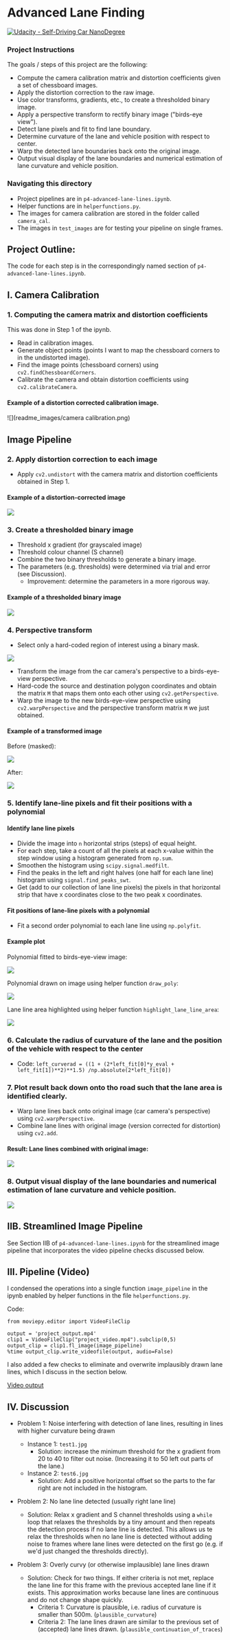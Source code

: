 # Advanced Lane Finding

[![Udacity - Self-Driving Car NanoDegree](https://s3.amazonaws.com/udacity-sdc/github/shield-carnd.svg)](http://www.udacity.com/drive)

### Project Instructions
The goals / steps of this project are the following:  

* Compute the camera calibration matrix and distortion coefficients given a set of chessboard images.
* Apply the distortion correction to the raw image.  
* Use color transforms, gradients, etc., to create a thresholded binary image.
* Apply a perspective transform to rectify binary image ("birds-eye view"). 
* Detect lane pixels and fit to find lane boundary.
* Determine curvature of the lane and vehicle position with respect to center.
* Warp the detected lane boundaries back onto the original image.
* Output visual display of the lane boundaries and numerical estimation of lane curvature and vehicle position.

### Navigating this directory
* Project pipelines are in `p4-advanced-lane-lines.ipynb`.
* Helper functions are in `helperfunctions.py`.
* The images for camera calibration are stored in the folder called `camera_cal`.  
* The images in `test_images` are for testing your pipeline on single frames.


## Project Outline:
The code for each step is in the correspondingly named section of `p4-advanced-lane-lines.ipynb`.

## I. Camera Calibration

### 1. Computing the camera matrix and distortion coefficients
This was done in Step 1 of the ipynb.
* Read in calibration images.
* Generate object points (points I want to map the chessboard corners to in the undistorted image).
* Find the image points (chessboard corners) using `cv2.findChessboardCorners`.
* Calibrate the camera and obtain distortion coefficients using `cv2.calibrateCamera`.

#### Example of a distortion corrected calibration image.
![](readme_images/camera calibration.png)


## Image Pipeline

### 2. Apply distortion correction to each image
* Apply `cv2.undistort` with the camera matrix and distortion coefficients obtained in Step 1. 

#### Example of a distortion-corrected image
![](readme_images/distortion-corrected-image.png)

### 3. Create a thresholded binary image

* Threshold x gradient (for grayscaled image)
* Threshold colour channel (S channel)
* Combine the two binary thresholds to generate a binary image.
* The parameters (e.g. thresholds) were determined via trial and error (see Discussion). 
    * Improvement: determine the parameters in a more rigorous way.

#### Example of a thresholded binary image
![](readme_images/thresholded-binary-image.png)


### 4. Perspective transform
* Select only a hard-coded region of interest using a binary mask.

![](readme_images/masked-thresholded-binary-image.png)
* Transform the image from the car camera's perspective to a birds-eye-view perspective.
* Hard-code the source and destination polygon coordinates and obtain the matrix `M` that maps them onto each other using `cv2.getPerspective`.
* Warp the image to the new birds-eye-view perspective using `cv2.warpPerspective` and the perspective transform matrix `M` we just obtained.

#### Example of a transformed image
Before (masked):

![](readme_images/masked-thresholded-binary-image.png)

After:

![](readme_images/birds-eye-view-image.png)

### 5. Identify lane-line pixels and fit their positions with a polynomial

#### Identify lane line pixels
* Divide the image into `n` horizontal strips (steps) of equal height.
* For each step, take a count of all the pixels at each x-value within the step window using a histogram generated from `np.sum`.
* Smoothen the histogram using `scipy.signal.medfilt`.
* Find the peaks in the left and right halves (one half for each lane line) histogram using `signal.find_peaks_swt`.
* Get (add to our collection of lane line pixels) the pixels in that horizontal strip that have x coordinates close to the two peak x coordinates.

#### Fit positions of lane-line pixels with a polynomial
* Fit a second order polynomial to each lane line using `np.polyfit`.

#### Example plot
Polynomial fitted to birds-eye-view image:

![](readme_images/fit-lanelines-with-poly.png)

Polynomial drawn on image using helper function `draw_poly`:

![](readme_images/drawn-poly.png)

Lane line area highlighted using helper function `highlight_lane_line_area`:

![](readme_images/drawn-poly-colour.png)

### 6. Calculate the radius of curvature of the lane and the position of the vehicle with respect to the center

* Code: `left_curverad = ((1 + (2*left_fit[0]*y_eval + left_fit[1])**2)**1.5) /np.absolute(2*left_fit[0])`


### 7. Plot result back down onto tho road such that the lane area is identified clearly.
* Warp lane lines back onto original image (car camera's perspective) using `cv2.warpPerspective`.
* Combine lane lines with original image (version corrected for distortion) using `cv2.add`.

#### Result: Lane lines combined with original image:

![](readme_images/combined-image-distortion-corrected.png)

### 8. Output visual display of the lane boundaries and numerical estimation of lane curvature and vehicle position.

![](readme_images/visual_display_output.png)

## IIB. Streamlined Image Pipeline

See Section IIB of `p4-advanced-lane-lines.ipynb` for the streamlined image pipeline that incorporates the video pipeline checks discussed below.


## III. Pipeline (Video)

I condensed the operations into a single function `image_pipeline` in the ipynb enabled by helper functions in the file `helperfunctions.py`.

Code:
```
from moviepy.editor import VideoFileClip

output = 'project_output.mp4'
clip1 = VideoFileClip("project_video.mp4").subclip(0,5)
output_clip = clip1.fl_image(image_pipeline)
%time output_clip.write_videofile(output, audio=False)
```

I also added a few checks to eliminate and overwrite implausibly drawn lane lines, which I discuss in the section below.

[Video output](./project_output.mp4)

## IV. Discussion

* Problem 1: Noise interfering with detection of lane lines, resulting in lines with higher curvature being drawn
    * Instance 1: `test1.jpg`
        * Solution: increase the minimum threshold for the x gradient from 20 to 40 to filter out noise. (Increasing it to 50 left out parts of the lane.)
    * Instance 2: `test6.jpg`
        * Solution: Add a positive horizontal offset so the parts to the far right are not included in the histogram.

* Problem 2: No lane line detected (usually right lane line)
    * Solution: Relax x gradient and S channel thresholds using a `while` loop that relaxes the thresholds by a tiny amount and then repeats the detection process if no lane line is detected. This allows us te relax the thresholds when no lane line is detected without adding noise to frames where lane lines were detected on the first go (e.g. if we'd just changed the thresholds directly).
    
* Problem 3: Overly curvy (or otherwise implausible) lane lines drawn
    * Solution: Check for two things. If either criteria is not met, replace the lane line for this frame with the previous accepted lane line if it exists. This approximation works because lane lines are continuous and do not change shape quickly.
        * Criteria 1: Curvature is plausible, i.e. radius of curvature is smaller than 500m. (`plausible_curvature`)
        * Criteria 2: The lane lines drawn are similar to the previous set of (accepted) lane lines drawn. (`plausible_continuation_of_traces`)
